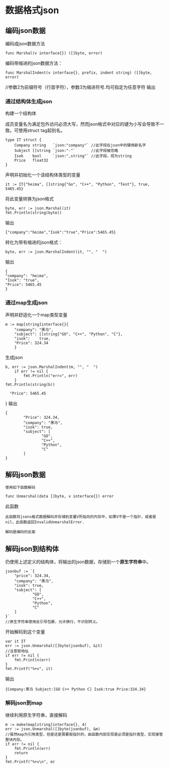 # 数据格式json

## 编码json数据

编码成json数据方法

    func Marshal(v interface{}) ([]byte, error)
编码带缩进的json数据方法：

    func MarshalIndent(v interface{}, prefix, indent string) ([]byte, error)
//参数2为前缀符号（行首字符），参数3为缩进符号.均可指定为任意字符
输出

### 通过结构体生成json

构建一个结构体

成员变量名为满足包外访问必须大写，然而json格式中对应的键为小写会导致不一致。可使用struct tag起别名。

    type IT struct {
        Company string   `json:"company"` //此字段在json中的键用新名字
        Subject []string `json:"-"`       //此字段被忽略
        Isok    bool     `json:",string"` //此字段，视为string
        Price   float32
    }

声明并初始化一个该结构体类型的变量

    it := IT{"heima", []string{"Go", "C++", "Python", "Test"}, true, 5465.45}

将此变量转换为json格式

    byte, err := json.Marshal(it)
    fmt.Println(string(byte))
输出

    {"company":"heima","Isok":"true","Price":5465.45}

转化为带有缩进的json格式：

    byte, err := json.MarshalIndent(it, "", "  ")
输出

    {
    "company": "heima",
    "Isok": "true",
    "Price": 5465.45
    }

### 通过map生成json

声明并舒适化一个map类型变量

    m := map[string]interface{}{
        "company": "黑马",
        "subject": []string{"GO", "C++", "Python", "C"},
        "isok":    true,
        "Price": 324.34
        }

生成json

    b, err := json.MarshalIndent(m, "", "  ")
        if err != nil {
            fmt.Println("err=", err)
        }
    fmt.Println(string(b))

      "Price": 5465.45
}
输出

    {
            "Price": 324.34,
            "company": "黑马",
            "isok": true,
            "subject": [
                    "GO",
                    "C++",
                    "Python",
                    "C"
            ]
    }

## 解码json数据

    使用如下函数解码

    func Unmarshal(data []byte, v interface{}) error
此函数

    此函数将jsons格式数据解码并存储到变量V所指向的内存中，如果V不是一个指针，或者是nil，此函数返回InvalidUnmarshalError.

    解码是编码的反面

## 解码json到结构体

仍使用上述定义的结构体，将输出的json数据，存储到一个**原生字符串**中。

    jsonbuf := `{
        "price": 324.34,
        "company": "黑马",
        "isok": true,
        "subject": [
                "GO",
                "C++",
                "Python",
                "C"
        ]
    }`
    //原生字符串使用反引号包裹，允许换行，不识别转义。

开始解码到这个变量

    var it IT
    err := json.Unmarshal([]byte(jsonbuf), &it)
    //注意取地址
    if err != nil {
        fmt.Println(err)
    }
    fmt.Printf("%+v", it)

输出

    {Company:黑马 Subject:[GO C++ Python C] Isok:true Price:324.34}

### 解码json到map

继续利用原生字符串，直接解码

    m := make(map[string]interface{}, 4)
    err := json.Unmarshal([]byte(jsonbuf), &m)
    //虽然map为引用类型，但是还是需要取指针的，由函数内部实现是必须是指针类型，实现接管整块内存。
    if err != nil {
        fmt.Println(err)
        return
    }
    fmt.Printf("%+v\n", m)